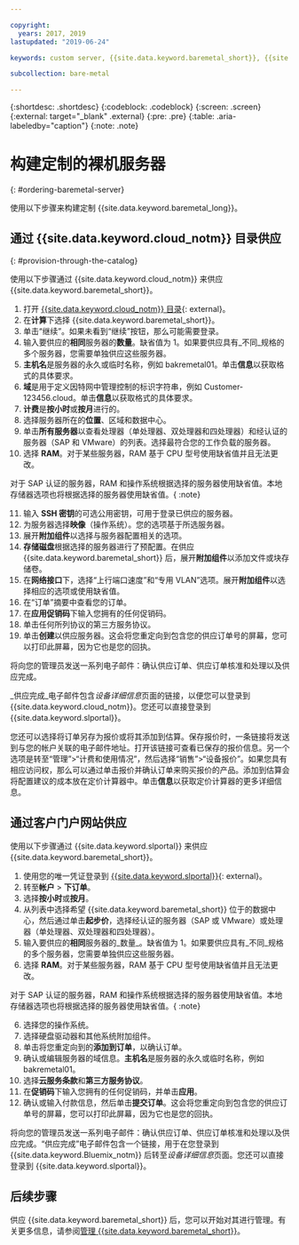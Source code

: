 ```yaml
---

copyright:
  years: 2017, 2019
lastupdated: "2019-06-24"

keywords: custom server, {{site.data.keyword.baremetal_short}}, {{site.data.keyword.Bluemix_notm}}

subcollection: bare-metal

---
```


{:shortdesc: .shortdesc}
{:codeblock: .codeblock}
{:screen: .screen}
{:external: target="_blank" .external}
{:pre: .pre}
{:table: .aria-labeledby="caption"}
{:note: .note}


# 构建定制的裸机服务器
{: #ordering-baremetal-server}

使用以下步骤来构建定制 {{site.data.keyword.baremetal_long}}。

## 通过 {{site.data.keyword.cloud_notm}} 目录供应
{: #provision-through-the-catalog}

使用以下步骤通过 {{site.data.keyword.cloud_notm}} 来供应 {{site.data.keyword.baremetal_short}}。

1. 打开 [{{site.data.keyword.cloud_notm}} 目录](https://cloud.ibm.com/catalog/){: external}。   
2. 在**计算**下选择 {{site.data.keyword.baremetal_short}}。
3. 单击“继续”。如果未看到“继续”按钮，那么可能需要登录。
4. 输入要供应的**相同**服务器的**数量**。缺省值为 1。如果要供应具有_不同_规格的多个服务器，您需要单独供应这些服务器。
5. **主机名**是服务器的永久或临时名称，例如 bakremetal01。单击**信息**以获取格式的具体要求。
6. **域**是用于定义因特网中管理控制的标识字符串，例如 Customer-123456.cloud。单击**信息**以获取格式的具体要求。
7. **计费**是**按小时**或**按月**进行的。
8. 选择服务器所在的**位置**、区域和数据中心。
9. 单击**所有服务器**以查看处理器（单处理器、双处理器和四处理器）和经认证的服务器（SAP 和 VMware）的列表。选择最符合您的工作负载的服务器。
10. 选择 **RAM**。对于某些服务器，RAM 基于 CPU 型号使用缺省值并且无法更改。 

对于 SAP 认证的服务器，RAM 和操作系统根据选择的服务器使用缺省值。本地存储器选项也将根据选择的服务器使用缺省值。{ :note}

11. 输入 **SSH 密钥**的可选公用密钥，可用于登录已供应的服务器。
12. 为服务器选择**映像**（操作系统）。您的选项基于所选服务器。
13. 展开**附加组件**以选择与服务器配置相关的选项。
14. **存储磁盘**根据选择的服务器进行了预配置。在供应 {{site.data.keyword.baremetal_short}} 后，展开**附加组件**以添加文件或块存储卷。 
15. 在**网络接口**下，选择“上行端口速度”和“专用 VLAN”选项。展开**附加组件**以选择相应的选项或使用缺省值。
16. 在“订单”摘要中查看您的订单。
17. 在**应用促销码**下输入您拥有的任何促销码。
18. 单击任何所列协议的第三方服务协议。
19. 单击**创建**以供应服务器。这会将您重定向到包含您的供应订单号的屏幕，您可以打印此屏幕，因为它也是您的回执。

将向您的管理员发送一系列电子邮件：确认供应订单、供应订单核准和处理以及供应完成。

_供应完成_电子邮件包含*设备详细信息*页面的链接，以便您可以登录到 {{site.data.keyword.cloud_notm}}。您还可以直接登录到 {{site.data.keyword.slportal}}。

您还可以选择将订单另存为报价或将其添加到估算。保存报价时，一条链接将发送到与您的帐户关联的电子邮件地址。打开该链接可查看已保存的报价信息。另一个选项是转至“管理”>“计费和使用情况”，然后选择“销售”>“设备报价”。如果您具有相应访问权，那么可以通过单击报价并确认订单来购买报价的产品。添加到估算会将配置建议的成本放在定价计算器中。单击**信息**以获取定价计算器的更多详细信息。

## 通过客户门户网站供应
使用以下步骤通过 {{site.data.keyword.slportal}} 来供应 {{site.data.keyword.baremetal_short}}。

1. 使用您的唯一凭证登录到 [{{site.data.keyword.slportal}}](control.softlayer.com){: external}。
2. 转至**帐户** > **下订单**。
3. 选择**按小时**或**按月**。
3. 从列表中选择希望 {{site.data.keyword.baremetal_short}} 位于的数据中心，然后通过单击**起步价**，选择经认证的服务器（SAP 或 VMware）或处理器（单处理器、双处理器和四处理器）。
4. 输入要供应的**相同**服务器的_数量_。缺省值为 1。如果要供应具有_不同_规格的多个服务器，您需要单独供应这些服务器。
5. 选择 **RAM**。对于某些服务器，RAM 基于 CPU 型号使用缺省值并且无法更改。 

对于 SAP 认证的服务器，RAM 和操作系统根据选择的服务器使用缺省值。本地存储器选项也将根据选择的服务器使用缺省值。{ :note}

6. 选择您的操作系统。
7. 选择硬盘驱动器和其他系统附加组件。
8. 单击将您重定向到的**添加到订单**，以确认订单。
9. 确认或编辑服务器的域信息。**主机名**是服务器的永久或临时名称，例如 bakremetal01。 
10. 选择**云服务条款**和**第三方服务协议**。
11. 在**促销码**下输入您拥有的任何促销码，并单击**应用**。
12. 确认或输入付款信息，然后单击**提交订单**。这会将您重定向到包含您的供应订单号的屏幕，您可以打印此屏幕，因为它也是您的回执。 

将向您的管理员发送一系列电子邮件：确认供应订单、供应订单核准和处理以及供应完成。“供应完成”电子邮件包含一个链接，用于在您登录到 {{site.data.keyword.Bluemix_notm}} 后转至*设备详细信息*页面。您还可以直接登录到 {{site.data.keyword.slportal}}。

## 后续步骤
供应 {{site.data.keyword.baremetal_short}} 后，您可以开始对其进行管理。有关更多信息，请参阅[管理 {{site.data.keyword.baremetal_short}}](/docs/bare-metal?topic=bare-metal-bm-manage-servers#bm-manage-servers)。
